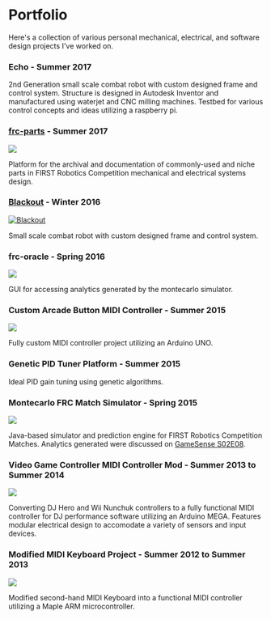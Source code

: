 # Portfolio

Here's a collection of various personal mechanical, electrical, and software design projects I've worked on.

### Echo - Summer 2017

2nd Generation small scale combat robot with custom designed frame and control system. Structure is designed in Autodesk Inventor and manufactured using waterjet and CNC milling machines. Testbed for various control concepts and ideas utilizing a raspberry pi.

### [frc-parts](https://jgermita.github.io/frc-parts/) - Summer 2017
![ ](http://i.imgur.com/hxE89kVm.png)

Platform for the archival and documentation of commonly-used and niche parts in FIRST Robotics Competition mechanical and electrical systems design. 

### [Blackout](https://www.youtube.com/watch?v=wirLJnvzQlU) - Winter 2016
[![Blackout](http://i.imgur.com/N1YtRkDm.png)](https://www.youtube.com/watch?v=wirLJnvzQlU "blackout")

Small scale combat robot with custom designed frame and control system.

### frc-oracle - Spring 2016
![ ](http://i.imgur.com/ZnsLNY8m.png)

GUI for accessing analytics generated by the montecarlo simulator.

### Custom Arcade Button MIDI Controller - Summer 2015
![ ](http://i.imgur.com/4tSpRA0m.png)

Fully custom MIDI controller project utilizing an Arduino UNO.

### Genetic PID Tuner Platform - Summer 2015
Ideal PID gain tuning using genetic algorithms.

### Montecarlo FRC Match Simulator - Spring 2015
![ ](http://i.imgur.com/hMHBStLm.png)

Java-based simulator and prediction engine for FIRST Robotics Competition Matches. Analytics generated were discussed on [GameSense S02E08](https://www.youtube.com/watch?v=cGWIVc-ReMA). 

### Video Game Controller MIDI Controller Mod - Summer 2013 to Summer 2014
![ ](http://i.imgur.com/UVN8pQ7m.png)

Converting DJ Hero and Wii Nunchuk controllers to a fully functional MIDI controller for DJ performance software utilizing an Arduino MEGA. Features modular electrical design to accomodate a variety of sensors and input devices.

### Modified MIDI Keyboard Project - Summer 2012 to Summer 2013
![ ](http://i.imgur.com/tmrTziRm.png)

Modified second-hand MIDI Keyboard into a functional MIDI controller utilizing a Maple ARM microcontroller. 
